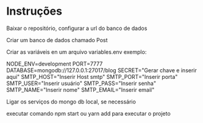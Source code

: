 # Instruções

Baixar o repositório, configurar a url do banco de dados

Criar um banco de dados chamado Post

Criar as variáveis en um arquivo variables.env exemplo:

NODE_ENV=development
PORT=7777
DATABASE=mongodb://127.0.0.1:27017/blog
SECRET="Gerar chave e inserir aqui"
SMTP_HOST="Inserir Host smtp"
SMTP_PORT="Inserir porta"
SMTP_USER="Inserir usuário"
SMTP_PASS="Inserir senha"
SMTP_NAME="Inserir nome"
SMTP_EMAIL="Inserir email"

Ligar os serviços do mongo db local, se necessário

executar comando npm start ou yarn add para executar o projeto